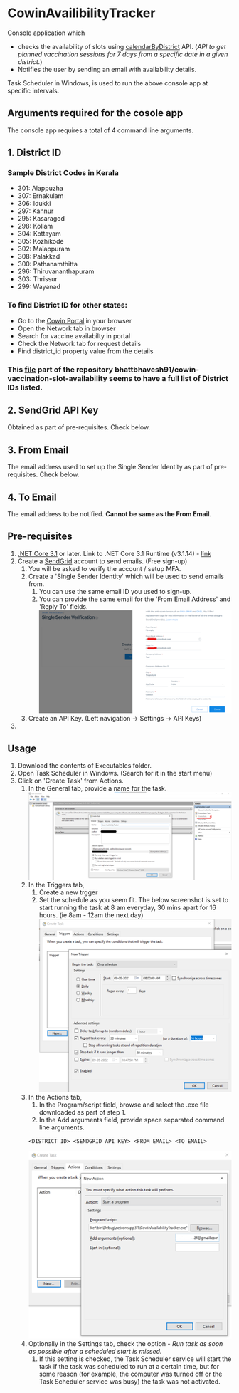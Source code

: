 # CowinAvailibilityTracker

Console application which
- checks the availability of slots using [calendarByDistrict](https://apisetu.gov.in/public/marketplace/api/cowin/cowin-public-v2#/) API. (*API to get planned vaccination sessions for 7 days from a specific date in a given district.*)
- Notifies the user by sending an email with availability details.

Task Scheduler in Windows, is used to run the above console app at specific intervals.

## Arguments required for the cosole app

The console app requires a total of 4 command line arguments.
## 1. District ID
### Sample District Codes in Kerala
- 301: Alappuzha
- 307: Ernakulam
- 306: Idukki
- 297: Kannur
- 295: Kasaragod
- 298: Kollam
- 304: Kottayam
- 305: Kozhikode
- 302: Malappuram
- 308: Palakkad
- 300: Pathanamthitta
- 296: Thiruvananthapuram
- 303: Thrissur
- 299: Wayanad

### To find District ID for other states:

- Go to the [Cowin Portal](https://www.cowin.gov.in/home) in your browser
- Open the Network tab in browser
- Search for vaccine availabilty in portal
- Check the Network tab for request details
- Find district_id property value from the details

### This [file](https://github.com/bhattbhavesh91/cowin-vaccination-slot-availability/blob/main/cowin-api-availability.ipynb) part of the repository bhattbhavesh91/cowin-vaccination-slot-availability seems to have a full list of District IDs listed.

## 2. SendGrid API Key
Obtained as part of pre-requisites. Check below.
## 3. From Email
The email address used to set up the Single Sender Identity as part of pre-requisites. Check below.
## 4. To Email
The email address to be notified. **Cannot be same as the From Email**.
## Pre-requisites

1. [.NET Core 3.1](https://dotnet.microsoft.com/download/dotnet/3.1) or later. Link to .NET Core 3.1 Runtime (v3.1.14) - [link](https://dotnet.microsoft.com/download/dotnet/thank-you/runtime-3.1.14-windows-x64-installer)
2. Create a [SendGrid](https://sendgrid.com/) account to send emails. (Free sign-up)
    1. You will be asked to verify the account / setup MFA.
    2. Create a 'Single Sender Identity' which will be used to send emails from.
        1. You can use the same email ID you used to sign-up.
        2. You can provide the same email for the 'From Email Address' and 'Reply To' fields.
        ![sendgrid_sender_identity](./HelperImages/sendgrid_sender_identity.png)
    3. Create an API Key. (Left navigation -> Settings -> API Keys)
2. 

## Usage

1. Download the contents of Executables folder.
2. Open Task Scheduler in Windows. (Search for it in the start menu)
3. Click on 'Create Task' from Actions.
    1. In the General tab, provide a name for the task.
    ![taskscheduler_1.png](./HelperImages/taskscheduler_1.png)
    2. In the Triggers tab, 
        1. Create a new trgger
        2. Set the schedule as you seem fit. The below screenshot is set to start running the task at 8 am everyday, 30 mins apart for 16 hours. (ie 8am - 12am the next day)
        ![taskscheduler_2.png](./HelperImages/taskscheduler_2.png)
    3. In the Actions tab,
        1. In the Program/script field, browse and select the .exe file downloaded as part of step 1.
        2. In the Add arguments field, provide space separated command line arguments.
        ```
        <DISTRICT ID> <SENDGRID API KEY> <FROM EMAIL> <TO EMAIL>
        ```
        ![taskscheduler_3.png](./HelperImages/taskscheduler_3.png)
    4. Optionally in the Settings tab, check the option - *Run task as soon as possible after a scheduled start is missed.*
        1. If this setting is checked, the Task Scheduler service will start the task if the task was scheduled to run at a certain time, but for some reason (for example, the computer was turned off or the Task Scheduler service was busy) the task was not activated.

